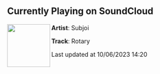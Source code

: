 ## Currently Playing on SoundCloud

[<img align="left" width="100" src="https://i1.sndcdn.com/artworks-xXl963xSPiXl-0-t500x500.jpg">](https://soundcloud.com/subjoi/rotary)

**Artist**: Subjoi 

**Track**: Rotary

Last updated at 10/06/2023 14:20
